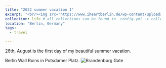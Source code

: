 ```yaml
---
title: "2022 summer vacation 1"
excerpt: "<br/><img src='https://www.iheartberlin.de/wp-content/uploads/2018/01/Bruderkuss-Mural.jpg'> The beautiful summer vacation started from Berlin."
collection: life # all collections can be found in _config.yml -> collections
location: "Berlin, Germany"
tags:
  - travel

---
```


26th, August is the first day of my beautiful summer vacation. 

Berlin Wall Ruins in Potsdamer Platz. 
![Brandenburg Gate](http://drive.google.com/uc?export=view&id=11jUkBOjzi7BhkDk4z2m6-cnpQuIEcsbt)

